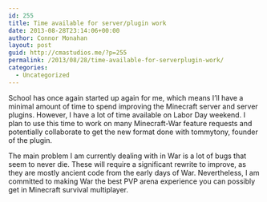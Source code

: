```yaml
---
id: 255
title: Time available for server/plugin work
date: 2013-08-28T23:14:06+00:00
author: Connor Monahan
layout: post
guid: http://cmastudios.me/?p=255
permalink: /2013/08/28/time-available-for-serverplugin-work/
categories:
  - Uncategorized
---
```

School has once again started up again for me, which means I&#8217;ll have a minimal amount of time to spend improving the Minecraft server and server plugins. However, I have a lot of time available on Labor Day weekend. I plan to use this time to work on many Minecraft-War feature requests and potentially collaborate to get the new format done with tommytony, founder of the plugin.

The main problem I am currently dealing with in War is a lot of bugs that seem to never die. These will require a significant rewrite to improve, as they are mostly ancient code from the early days of War. Nevertheless, I am committed to making War the best PVP arena experience you can possibly get in Minecraft survival multiplayer.